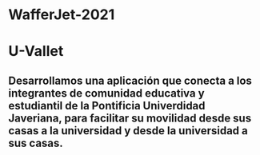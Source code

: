 # WafferJet-2021
# U-Vallet
## Desarrollamos una aplicación que conecta a los integrantes de comunidad educativa y estudiantil de la Pontificia Univerdidad Javeriana, para facilitar su movilidad desde sus casas a la universidad y desde la universidad a sus casas.

